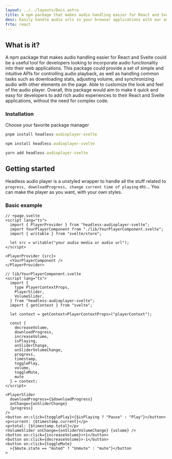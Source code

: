 ```yaml
---
layout: ../../layouts/Docs.astro
title: A npm package that makes audio handling easier for React and Svelte could be a useful tool for developers looking to incorporate audio functionality into their web applications
desc: Easily handle audio urls in your browser applications with our audio handling npm package. Features include support for Svelte and React.
frto: react
---
```


## What is it?

A npm package that makes audio handling easier for React and Svelte could be a useful tool for developers looking to incorporate audio functionality into their web applications. This package could provide a set of simple and intuitive APIs for controlling audio playback, as well as handling common tasks such as downloading stats, adjusting volume, and synchronizing audio with other elements on the page. Able to customize the look and feel of the audio player. Overall, this package would aim to make it quick and easy for developers to add rich audio experiences to their React and Svelte applications, without the need for complex code.

### Installation

Choose your favorite package manager

```cmd
pnpm install headless-audioplayer-svelte
```

```cmd
npm install headless-audioplayer-svelte
```

```cmd
yarn add headless-audioplayer-svelte
```

## Getting started

Headless audio player is a unstyled wrapper to handle all the stuff related to `progress, downloadProgress, change current time of playing` etc...
You can make the player as you want, with your own styles.

### Basic example

```svelte
// +page.svelte
<script lang="ts">
  import { PlayerProvider } from "headless-audioplayer-svelte";
  import YourPlayerComponent from "./lib/YourPlayerComponent.svelte";
  import { writable } from "svelte/store";

  let src = writable("your audio media or audio url");
</script>

<PlayerProvider {src}>
  <YourPlayerComponent />
</PlayerProvider>
```

```svelte
// lib/YourPlayerComponent.svelte
<script lang="ts">
  import {
    type PlayerContextProps,
    PlayerSlider,
    VolumeSlider,
  } from "headless-audioplayer-svelte";
  import { getContext } from "svelte";

  let context = getContext<PlayerContextProps>("playerContext");

  const {
    decreaseVolume,
    downloadProgress,
    increaseVolume,
    isPlaying,
    onSliderChange,
    onSliderVolumeChange,
    progress,
    timestamp,
    togglePlay,
    volume,
    toggleMute,
    mute
  } = context;
</script>

<PlayerSlider
  downloadProgress={$downloadProgress}
  onChange={onSliderChange}
  {progress}
/>
<button on:click={togglePlay}>{$isPlaying ? "Pause" : "Play"}</button>
<p>current: {$timestamp.current}</p>
<p>total: {$timestamp.total}</p>
<VolumeSlider onChange={onSliderVolumeChange} {volume} />
<button on:click={increaseVolume}>+1</button>
<button on:click={decreaseVolume}>-1</button>
<button on:click={toggleMute}
  >{$mute.state == "muted" ? "Unmute" : "mute"}</button
>
```

